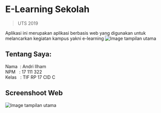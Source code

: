 # E-Learning Sekolah
> UTS 2019

Aplikasi ini merupakan aplikasi berbasis web yang digunakan untuk
melancarkan kegiatan kampus yakni e-learning
![Image tampilan utama](asset/image/sttbandung.png)

## Tentang Saya:
Nama &nbsp;: Andri Ilham<br/>
NPM &nbsp; : 17 111 322<br/>
Kelas &nbsp; : TIF RP 17 CID C

## Screenshoot Web
![Image tampilan utama](asset/image/Screenshots.jpg)